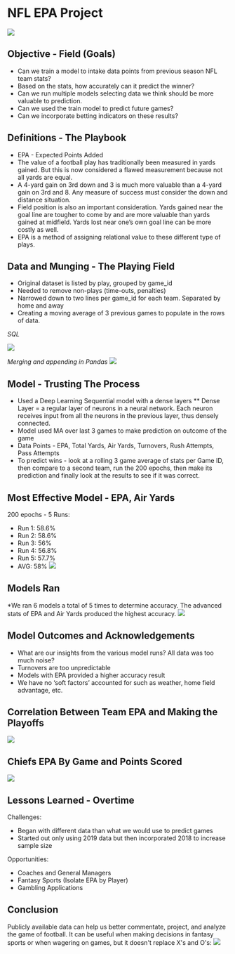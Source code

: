 # NFL EPA Project

![](Images/champions.jpg)

## Objective - Field (Goals)
* Can we train a model to intake data points from previous season NFL team stats?
* Based on the stats, how accurately can it predict the winner?
* Can we run multiple models selecting data we think should be more valuable to prediction.
* Can we used the train model to predict future games?
* Can we incorporate betting indicators on these results?

## Definitions - The Playbook
* EPA - Expected Points Added
* The value of a football play has traditionally been measured in yards gained.  But this is now considered a flawed measurement because not all yards are equal. 
* A 4-yard gain on 3rd down and 3 is much more valuable than a 4-yard gain on 3rd and 8. Any measure of success must consider the down and distance situation.
* Field position is also an important consideration. Yards gained near the goal line are tougher to come by and are more valuable than yards gained at midfield. Yards lost near one’s own goal line can be more costly as well.
* EPA is a method of assigning relational value to these different type of plays.

## Data and Munging - The Playing Field
* Original dataset is listed by play, grouped by game_id
* Needed to remove non-plays (time-outs, penalties)
* Narrowed down to two lines per game_id for each team. Separated by home and away
* Creating a moving average of 3 previous games to populate in the rows of data. 

*SQL*

![](Images/SQL.png)

*Merging and appending in Pandas*
![](Images/pandas.png)

## Model - Trusting The Process
* Used a Deep Learning Sequential model with a dense layers
** Dense Layer = a regular layer of neurons in a neural network. Each neuron receives input from all the neurons in the previous layer, thus densely connected.
* Model used MA over last 3 games to make prediction on outcome of the game
* Data Points - EPA, Total Yards, Air Yards, Turnovers, Rush Attempts, Pass Attempts
* To predict wins - look at a rolling 3 game average of stats per Game ID, then compare to a second team, run the 200 epochs, then make its prediction and finally look at the results to see if it was correct.

## Most Effective Model - EPA, Air Yards
200 epochs - 5 Runs: 
* Run 1: 58.6%
* Run 2: 58.6%
* Run 3: 56%
* Run 4: 56.8%
* Run 5: 57.7%
* AVG: 58%
![](Images/effmodel.png)

## Models Ran
*We ran 6 models a total of 5 times to determine accuracy. The advanced stats of EPA and Air Yards produced the highest accuracy.
![](Images/teamtotalEPA.png)

## Model Outcomes and Acknowledgements
* What are our insights from the various model runs?  All data was too much noise?  
* Turnovers are too unpredictable
* Models with EPA provided a higher accuracy result
* We have no ‘soft factors’ accounted for such as weather, home field advantage, etc.

## Correlation Between Team EPA and Making the Playoffs
![](Images/AllTeamsEPA.png)

## Chiefs EPA By Game and Points Scored
![](Images/ChiefsEPAByGame.png)

## Lessons Learned - Overtime
Challenges:
* Began with different data than what we would use to predict games
* Started out only using 2019 data but then incorporated 2018 to increase sample size

Opportunities:
* Coaches and General Managers
* Fantasy Sports (Isolate EPA by Player)
* Gambling Applications

## Conclusion
Publicly available data can help us better commentate, project, and analyze the game of football. It can be useful when making decisions in fantasy sports or when wagering on games, but it doesn't replace X's and O's:
![](Images/TurningPoint.png)

